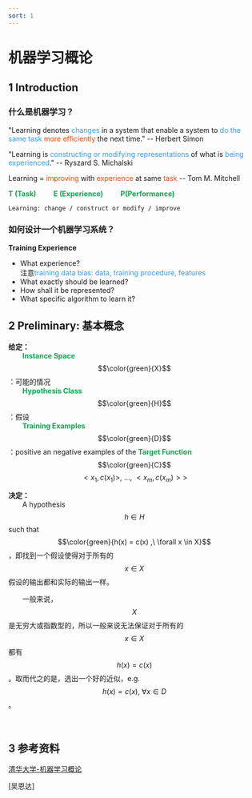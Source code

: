 ```yaml
---
sort: 1
---
```


# 机器学习概论

## 1 Introduction

### 什么是机器学习？

"Learning denotes <font color="#3399ff">changes</font> in a system that enable a system to <font color="#3399ff">do the same task</font> <font color="#FF4500">more efficiently</font> the next time." -- Herbert Simon

"Learning is <font color="#3399ff">constructing or modifying representations</font> of what is <font color="#3399ff">being experienced</font>." -- Ryszard S. Michalski

Learning = <font color="#FF4500">improving</font> with <font color="#FF4500">experience</font> at same <font color="#FF4500">task</font> -- Tom M. Mitchell

<b><font color="#00B050">T (Task) &emsp;&emsp; E (Experience) &emsp;&emsp; P(Performance)</font></b>

```tip
Learning: change / construct or modify / improve
```

### 如何设计一个机器学习系统？

**Training Experience**

* What experience?  
注意<font color="#3399ff">training data bias: data, training procedure, features</font>  
* What exactly should be learned?
* How shall it be represented?
* What specific algorithm to learn it?


## 2 Preliminary: 基本概念

**给定：**  
&emsp;&emsp;<b><font color="#00B050">Instance Space</font></b> $$\color{green}{X}$$：可能的情况  
&emsp;&emsp;<b><font color="#00B050">Hypothesis Class</font></b> $$\color{green}{H}$$：假设  
&emsp;&emsp;<b><font color="#00B050">Training Examples</font></b> $$\color{green}{D}$$：positive an negative examples of the <b><font color="#00B050">Target Function</font></b> $$\color{green}{C}$$ $$<x_1,c(x_1)>,\ \ldots ,\ <x_m,c(x_m)>>$$

**决定：**  
&emsp;&emsp;A hypothesis $$h \in H$$ such that $$\color{green}{h(x) = c(x) ,\ \forall x \in X}$$，即找到一个假设使得对于所有的$$x \in X$$假设的输出都和实际的输出一样。

&emsp;&emsp;一般来说，$$X$$是无穷大或指数型的，所以一般来说无法保证对于所有的$$x \in X$$都有$$h(x) = c(x)$$。取而代之的是，选出一个好的近似，e.g. $$h(x) = c(x) ,\ \forall x \in D$$。



<br />

## 3 参考资料

[清华大学-机器学习概论](https://www.bilibili.com/video/BV17q4y1A7Vp?p=1)

[吴恩达]